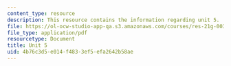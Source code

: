 ```yaml
---
content_type: resource
description: This resource contains the information regarding unit 5.
file: https://ol-ocw-studio-app-qa.s3.amazonaws.com/courses/res-21g-003-learning-chinese-a-foundation-course-in-mandarin-spring-2011/4b76c3d5e014f4833ef5efa2642b58ae_MITRES_21G_003S11_unit05.pdf
file_type: application/pdf
resourcetype: Document
title: Unit 5
uid: 4b76c3d5-e014-f483-3ef5-efa2642b58ae
---
```

